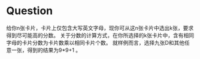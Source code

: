 # Question
给你n张卡片，卡片上仅包含大写英文字母，现你可从这n张卡片中选出k张，要求得到尽可能高的分数。
关于分数的计算方式，在你所选择的k张卡片中，含有相同字母的卡片分数为卡片数乘以相同卡片个数。
就样例而言，选择九张D和其他任意一张，得到的结果为9*9+1 。